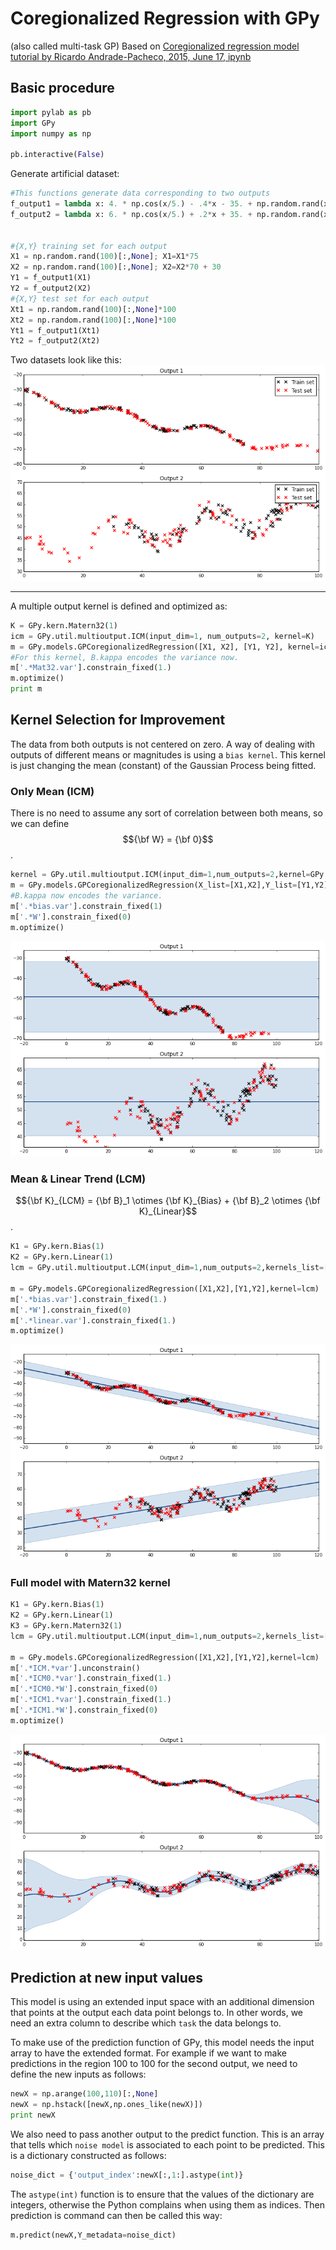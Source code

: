 
<!-- toc -->
# Coregionalized Regression with GPy
(also called multi-task GP)
Based on [Coregionalized regression model tutorial by Ricardo Andrade-Pacheco, 2015, June 17, ipynb](http://nbviewer.ipython.org/github/SheffieldML/notebook/blob/master/GPy/coregionalized_regression_tutorial.ipynb)

## Basic procedure

```python
import pylab as pb
import GPy
import numpy as np

pb.interactive(False)
```
Generate artificial dataset:
```python
#This functions generate data corresponding to two outputs
f_output1 = lambda x: 4. * np.cos(x/5.) - .4*x - 35. + np.random.rand(x.size)[:,None] * 2.
f_output2 = lambda x: 6. * np.cos(x/5.) + .2*x + 35. + np.random.rand(x.size)[:,None] * 8.


#{X,Y} training set for each output
X1 = np.random.rand(100)[:,None]; X1=X1*75
X2 = np.random.rand(100)[:,None]; X2=X2*70 + 30
Y1 = f_output1(X1)
Y2 = f_output2(X2)
#{X,Y} test set for each output
Xt1 = np.random.rand(100)[:,None]*100
Xt2 = np.random.rand(100)[:,None]*100
Yt1 = f_output1(Xt1)
Yt2 = f_output2(Xt2)
```
Two datasets look like this:
![GP Data](./coregionalized_regression_gpy_image/multi_gp_data.png)

---
A multiple output kernel is defined and optimized as:
```python
K = GPy.kern.Matern32(1)
icm = GPy.util.multioutput.ICM(input_dim=1, num_outputs=2, kernel=K)
m = GPy.models.GPCoregionalizedRegression([X1, X2], [Y1, Y2], kernel=icm)
#For this kernel, B.kappa encodes the variance now.
m['.*Mat32.var'].constrain_fixed(1.) 
m.optimize()
print m
```

## Kernel Selection for Improvement
The data from both outputs is not centered on zero. A way of dealing with outputs of different means or magnitudes is using a `bias kernel`. This kernel is just changing the mean (constant) of the Gaussian Process being fitted. 

### Only Mean (ICM)
There is no need to assume any sort of correlation between both means, so we can define $${\bf W} = {\bf 0}$$. 

```python
kernel = GPy.util.multioutput.ICM(input_dim=1,num_outputs=2,kernel=GPy.kern.Bias(input_dim=1))
m = GPy.models.GPCoregionalizedRegression(X_list=[X1,X2],Y_list=[Y1,Y2],kernel=kernel)
#B.kappa now encodes the variance.
m['.*bias.var'].constrain_fixed(1) 
m['.*W'].constrain_fixed(0)
m.optimize()
```

![Alt text](./coregionalized_regression_gpy_image/multi_GP_only_mean.png)

### Mean & Linear Trend (LCM)
$${\bf K}_{LCM} = {\bf B}_1 \otimes {\bf K}_{Bias} + {\bf B}_2 \otimes {\bf K}_{Linear}$$.

```python
K1 = GPy.kern.Bias(1)
K2 = GPy.kern.Linear(1)
lcm = GPy.util.multioutput.LCM(input_dim=1,num_outputs=2,kernels_list=[K1,K2])

m = GPy.models.GPCoregionalizedRegression([X1,X2],[Y1,Y2],kernel=lcm)
m['.*bias.var'].constrain_fixed(1.)
m['.*W'].constrain_fixed(0)
m['.*linear.var'].constrain_fixed(1.)
m.optimize()
```
![Alt text](./coregionalized_regression_gpy_image/LCM.png)

### Full model with Matern32 kernel

```python
K1 = GPy.kern.Bias(1)
K2 = GPy.kern.Linear(1)
K3 = GPy.kern.Matern32(1)
lcm = GPy.util.multioutput.LCM(input_dim=1,num_outputs=2,kernels_list=[K1,K2,K3])

m = GPy.models.GPCoregionalizedRegression([X1,X2],[Y1,Y2],kernel=lcm)
m['.*ICM.*var'].unconstrain()
m['.*ICM0.*var'].constrain_fixed(1.)
m['.*ICM0.*W'].constrain_fixed(0)
m['.*ICM1.*var'].constrain_fixed(1.)
m['.*ICM1.*W'].constrain_fixed(0)
m.optimize()
```

![Alt text](./coregionalized_regression_gpy_image/matern32_full.png)


## Prediction at new input values
This model is using an extended input space with an additional dimension that points at the output each data point belongs to. In other words, we need an extra column to describe which `task` the data belongs to. 

To make use of the prediction function of GPy, this model needs the input array to have the extended format. For example if we want to make predictions in the region 100 to 100 for the second output, we need to define the new inputs as follows:

```python
newX = np.arange(100,110)[:,None]
newX = np.hstack([newX,np.ones_like(newX)])
print newX
```

We also need to pass another output to the predict function. This is an array that tells which `noise model` is associated to each point to be predicted. This is a dictionary constructed as follows:

```python
noise_dict = {'output_index':newX[:,1:].astype(int)}
```

The `astype(int)` function is to ensure that the values of the dictionary are integers, otherwise the Python complains when using them as indices. Then prediction is command can then be called this way:
```python
m.predict(newX,Y_metadata=noise_dict)
```
